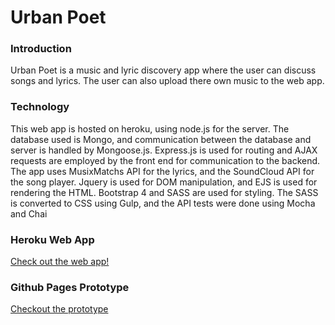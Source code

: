 # Urban Poet
### Introduction
Urban Poet is a music and lyric discovery app where the user can discuss songs and lyrics. The user can also upload there own music to the web app.

### Technology
This web app is hosted on heroku, using node.js for the server. The database used is Mongo, and communication between the database and server is handled by Mongoose.js. Express.js is used for routing and AJAX requests are employed by the front end for communication to the backend. The app uses MusixMatchs API for the lyrics, and the SoundCloud API for the song player. Jquery is used for DOM manipulation, and EJS is used for rendering the HTML. Bootstrap 4 and SASS are used for styling. The SASS is converted to CSS using Gulp, and the API tests were done using Mocha and Chai

### Heroku Web App
[Check out the web app!](https://serene-sierra-44356.herokuapp.com "Urban Poet")

### Github Pages Prototype
[Checkout the prototype](https://jpleva91.github.io/urban-poet/prototypes/loginPage.html "Urban Poet")
